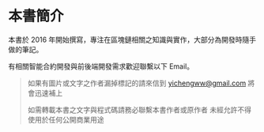 # 本書簡介

本書於 2016 年開始撰寫，專注在區塊鏈相關之知識與實作，大部分為開發時隨手做的筆記。

有相關智能合約開發與前後端開發需求歡迎聯繫以下 Email。

> 如果有圖片或文字之作者漏掉標記的請來信到 yichengww@gmail.com 將會迅速補上
>
> 如需轉載本書之文字與程式碼請務必聯繫本書作者或原作者 未經允許不得使用於任何公開商業用途
